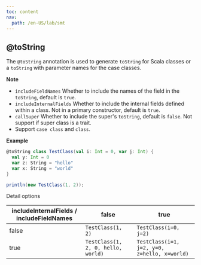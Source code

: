 ```yaml
---
toc: content
nav:
  path: /en-US/lab/smt
---
```


## @toString

The `@toString` annotation is used to generate `toString` for Scala classes or a `toString` with parameter names for the case classes.

**Note**

- `includeFieldNames` Whether to include the names of the field in the `toString`, default is `true`.
- `includeInternalFields` Whether to include the internal fields defined within a class. Not in a primary constructor, default is `true`.
- `callSuper` Whether to include the super's `toString`, default is `false`. Not support if super class is a trait.
- Support `case class` and `class`.

**Example**

```scala
@toString class TestClass(val i: Int = 0, var j: Int) {
  val y: Int = 0
  var z: String = "hello"
  var x: String = "world"
}

println(new TestClass(1, 2));
```

Detail options

| includeInternalFields / includeFieldNames | false                              | true                                         |
| ----------------------------------------- | ---------------------------------- | -------------------------------------------- |
| false                                     | `TestClass(1, 2)`                  | `TestClass(i=0, j=2)`                        |
| true                                      | `TestClass(1, 2, 0, hello, world)` | `TestClass(i=1, j=2, y=0, z=hello, x=world)` |
